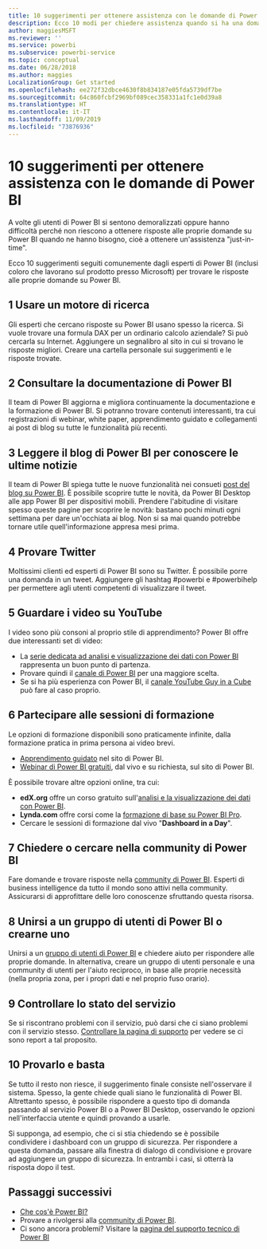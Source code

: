 ```yaml
---
title: 10 suggerimenti per ottenere assistenza con le domande di Power BI
description: Ecco 10 modi per chiedere assistenza quando si ha una domanda sul funzionamento di Power BI
author: maggiesMSFT
ms.reviewer: ''
ms.service: powerbi
ms.subservice: powerbi-service
ms.topic: conceptual
ms.date: 06/28/2018
ms.author: maggies
LocalizationGroup: Get started
ms.openlocfilehash: ee272f32dbce4630f8b834187e05fda5739df7be
ms.sourcegitcommit: 64c860fcbf2969bf089cec358331a1fc1e0d39a8
ms.translationtype: HT
ms.contentlocale: it-IT
ms.lasthandoff: 11/09/2019
ms.locfileid: "73876936"
---
```

# <a name="10-tips-for-getting-help-with-your-power-bi-questions"></a>10 suggerimenti per ottenere assistenza con le domande di Power BI
A volte gli utenti di Power BI si sentono demoralizzati oppure hanno difficoltà perché non riescono a ottenere risposte alle proprie domande su Power BI quando ne hanno bisogno, cioè a ottenere un'assistenza "just-in-time". 

Ecco 10 suggerimenti seguiti comunemente dagli esperti di Power BI (inclusi coloro che lavorano sul prodotto presso Microsoft) per trovare le risposte alle proprie domande su Power BI.

## <a name="1-use-a-search-engine"></a>1 Usare un motore di ricerca
Gli esperti che cercano risposte su Power BI usano spesso la ricerca. Si vuole trovare una formula DAX per un ordinario calcolo aziendale? Si può cercarla su Internet. Aggiungere un segnalibro al sito in cui si trovano le risposte migliori. Creare una cartella personale sui suggerimenti e le risposte trovate.


## <a name="2-check-the-power-bi-documentation"></a>2 Consultare la documentazione di Power BI
Il team di Power BI aggiorna e migliora continuamente la documentazione e la formazione di Power BI. Si potranno trovare contenuti interessanti, tra cui registrazioni di webinar, white paper, apprendimento guidato e collegamenti ai post di blog su tutte le funzionalità più recenti.

## <a name="3-read-the-power-bi-blog-for-the-latest-news"></a>3 Leggere il blog di Power BI per conoscere le ultime notizie
Il team di Power BI spiega tutte le nuove funzionalità nei consueti [post del blog su Power BI](https://powerbi.microsoft.com/blog/). È possibile scoprire tutte le novità, da Power BI Desktop alle app Power BI per dispositivi mobili. Prendere l'abitudine di visitare spesso queste pagine per scoprire le novità: bastano pochi minuti ogni settimana per dare un'occhiata ai blog. Non si sa mai quando potrebbe tornare utile quell'informazione appresa mesi prima.

## <a name="4-try-twitter"></a>4 Provare Twitter
Moltissimi clienti ed esperti di Power BI sono su Twitter. È possibile porre una domanda in un tweet. Aggiungere gli hashtag #powerbi e #powerbihelp per permettere agli utenti competenti di visualizzare il tweet.

## <a name="5-watch-videos-on-youtube"></a>5 Guardare i video su YouTube
I video sono più consoni al proprio stile di apprendimento? Power BI offre due interessanti set di video:

* La [serie dedicata ad analisi e visualizzazione dei dati con Power BI](https://www.youtube.com/playlist?list=PL1N57mwBHtN0JFoKSR0n-tBkUJHeMP2cP) rappresenta un buon punto di partenza.
* Provare quindi il [canale di Power BI](https://www.youtube.com/user/mspowerbi/videos) per una maggiore scelta.
* Se si ha più esperienza con Power BI, il [canale YouTube Guy in a Cube](https://www.youtube.com/channel/UCFp1vaKzpfvoGai0vE5VJ0w) può fare al caso proprio.

## <a name="6-attend-training"></a>6 Partecipare alle sessioni di formazione
Le opzioni di formazione disponibili sono praticamente infinite, dalla formazione pratica in prima persona ai video brevi.

* [Apprendimento guidato](guided-learning/index.md) nel sito di Power BI.
* [Webinar di Power BI gratuiti](webinars.md), dal vivo e su richiesta, sul sito di Power BI.

È possibile trovare altre opzioni online, tra cui:

* **edX.org** offre un corso gratuito sull'[analisi e la visualizzazione dei dati con Power BI](https://www.edx.org/course/analyzing-visualizing-data-power-bi-microsoft-dat207x-4).
* **Lynda.com** offre corsi come la [formazione di base su Power BI Pro](https://www.lynda.com/Power-BI-tutorials/Power-BI-Pro-Essential-Training/485820-2.html).
* Cercare le sessioni di formazione dal vivo "**Dashboard in a Day**".

## <a name="7-ask-or-search-in-the-power-bi-community"></a>7 Chiedere o cercare nella community di Power BI
Fare domande e trovare risposte nella [community di Power BI](https://community.powerbi.com). Esperti di business intelligence da tutto il mondo sono attivi nella community. Assicurarsi di approfittare delle loro conoscenze sfruttando questa risorsa.

## <a name="8-join-or-create-a-power-bi-user-group"></a>8 Unirsi a un gruppo di utenti di Power BI o crearne uno
Unirsi a un [gruppo di utenti di Power BI](https://community.powerbi.com/t5/Power-BI-User-Groups/ct-p/Groups) e chiedere aiuto per rispondere alle proprie domande. In alternativa, creare un gruppo di utenti personale e una community di utenti per l'aiuto reciproco, in base alle proprie necessità (nella propria zona, per i propri dati e nel proprio fuso orario).

## <a name="9-check-the-service-status"></a>9 Controllare lo stato del servizio
Se si riscontrano problemi con il servizio, può darsi che ci siano problemi con il servizio stesso. [Controllare la pagina di supporto](https://powerbi.microsoft.com/support/) per vedere se ci sono report a tal proposito.

## <a name="10-just-try-it"></a>10 Provarlo e basta
Se tutto il resto non riesce, il suggerimento finale consiste nell'osservare il sistema. Spesso, la gente chiede quali siano le funzionalità di Power BI. Altrettanto spesso, è possibile rispondere a questo tipo di domanda passando al servizio Power BI o a Power BI Desktop, osservando le opzioni nell'interfaccia utente e quindi provando a usarle.

Si supponga, ad esempio, che ci si stia chiedendo se è possibile condividere i dashboard con un gruppo di sicurezza. Per rispondere a questa domanda, passare alla finestra di dialogo di condivisione e provare ad aggiungere un gruppo di sicurezza. In entrambi i casi, sì otterrà la risposta dopo il test.

## <a name="next-steps"></a>Passaggi successivi
* [Che cos'è Power BI?](fundamentals/power-bi-overview.md)
* Provare a rivolgersi alla [community di Power BI](https://community.powerbi.com/).
* Ci sono ancora problemi? Visitare la [pagina del supporto tecnico di Power BI](https://powerbi.microsoft.com/support/)
